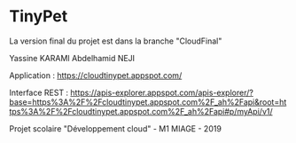 # TinyPet

La version final du projet est dans la branche "CloudFinal"


Yassine KARAMI
Abdelhamid NEJI

Application :
https://cloudtinypet.appspot.com/

Interface REST :
https://apis-explorer.appspot.com/apis-explorer/?base=https%3A%2F%2Fcloudtinypet.appspot.com%2F_ah%2Fapi&root=https%3A%2F%2Fcloudtinypet.appspot.com%2F_ah%2Fapi#p/myApi/v1/


Projet scolaire "Développement cloud" - M1 MIAGE - 2019
